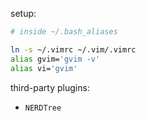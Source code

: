 setup:

```bash
# inside ~/.bash_aliases

ln -s ~/.vimrc ~/.vim/.vimrc
alias gvim='gvim -v'
alias vi='gvim' 
```

third-party plugins:

- `NERDTree`
